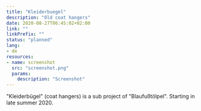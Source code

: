 ```yaml
---
title: "Kleiderbuegel"
description: "Old coat hangers"
date: 2020-08-27T06:45:02+02:00
link: ""
linkPrefix: ""
status: "planned"
lang:
- de
resources:
- name: screenshot
  src: "screenshot.png"
  params:
    description: "Screenshot"
---
```

"Kleiderbügel" (coat hangers) is a sub project of "Blaufußtölpel". Starting in late summer 2020.
